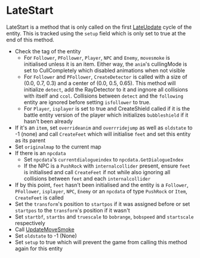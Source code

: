 # LateStart

LateStart is a method that is only called on the first [LateUpdate](../Update%20process/Unity%20events/LateUpdate.md) cycle of the entity. This is tracked using the `setup` field which is only set to true at the end of this method.

* Check the tag of the entity
  * For `Follower`, `PFollower`, `Player`, `NPC` and `Enemy`, `movesmoke` is initialised unless it is an item. Either way, the `anim`'s cullingMode is set to CullCompletely which disabled animations when not visible
  * For `Follower` and `PFollower`, `CreateDetector` is called with a size of (0.0, 0.7, 0.3) and a center of (0.0, 0.5, 0.65). This method will initialize `detect`, add the RayDetector to it and ingnore all collisions with itself and `ccol`. Collisions between `detect` and the `following` entity are ignored before setting `isfollower` to true.
  * For `Player`, `isplayer` is set to true and CreateShield called if it is the battle entity version of the player which initializes `bubbleshield` if it hasn't been already
* If it's an `item`, set `overrideanim` and `overrridejump` as well as `oldstate` to -1 (none) and call `CreateFeet` which will initialise `feet` and set this entity as its parent
* Set `originalmap` to the current map
* If there is an `npcdata`
  * Set `npcdata`'s `currentdialogueindex` to `npcdata.GetDialogueIndex`
  * If the NPC is a `PushRock` with `internalcollider` present, ensure `feet` is initialised and call `CreateFeet` if not while also ignoring all collisions between `feet` and each `internalcollider`
* If by this point, `feet` hasn't been initialised and the entity is a `Follower`, `PFollower`, `isplayer`, `NPC`, `Enemy` or an `npcdata` of type `PushRock` or `Item`, `CreateFeet` is called
* Set the `transform`'s position to `startpos` if it was assigned before or set `startpos` to the `transform`'s position if it wasn't
* Set `startbf`, `startbs` and `truescale` to `bobrange`, `bobspeed` and `startscale` respectively
* Call [UpdateMoveSmoke](../Update%20process/UpdateMoveSmoke.md)
* Set `oldstate` to -1 (None)
* Set `setup` to true which will prevent the game from calling this method again for this entity
